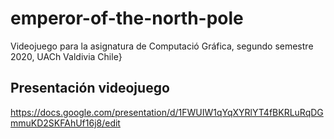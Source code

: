 # emperor-of-the-north-pole
Videojuego para la asignatura de Computació Gráfica, segundo semestre 2020, UACh Valdivia Chile}

## Presentación videojuego

https://docs.google.com/presentation/d/1FWUIW1qYqXYRlYT4fBKRLuRqDGmmuKD2SKFAhUf16j8/edit
